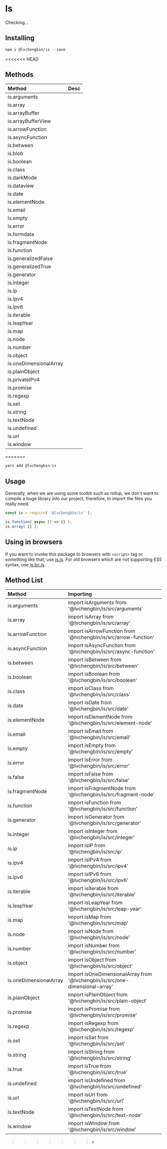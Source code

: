 # Is

Checking...

## Installing

```js
npm i @lvchengbin/is --save
```

<<<<<<< HEAD
## Methods

| Method | Desc |
| :----- | :--- |
| is.arguments | |
| is.array | |
| is.arrayBuffer | |
| is.arrayBufferView | |
| is.arrowFunction ||
| is.asyncFunction ||
| is.between ||
| is.blob ||
| is.boolean ||
| is.class ||
| is.darkMode ||
| is.dataview ||
| is.date ||
| is.elementNode ||
| is.email ||
| is.empty || 
| is.error ||
| is.formdata ||
| is.fragmentNode ||
| is.function ||
| is.generalizedFalse ||
| is.generalizedTrue ||
| is.generator ||
| is.integer ||
| is.ip ||
| is.ipv4 ||
| is.ipv6 ||
| is.iterable ||
| is.leapYear ||
| is.map ||
| is.node ||
| is.number ||
| is.object ||
| is.oneDimensionalArray ||
| is.plainObject ||
| is.privateIPv4 ||
| is.promise ||
| is.regexp ||
| is.set ||
| is.string ||
| is.textNode ||
| is.undefined ||
| is.url ||
| is.window ||
=======
```js
yarn add @lvchengbin/is
```

## Usage

Generally, when we are using some toolkit such as rollup, we don't want to compile a huge library into our project, therefore, to import the files you really need.

```js
const is = require( '@lvchengbin/is' );

is.function( async () => {} );
is.array( [] );
```
## Using in browsers

If you want to invoke this package to browsers with `<script>` tag or something like that, use [is.js](https://raw.githubusercontent.com/LvChengbin/is/master/dist/is.js). For old browsers which are not supporting ES5 syntax, use [is.bc.js](https://raw.githubusercontent.com/LvChengbin/is/master/dist/is.bc.js).

## Method List

| Method | Importing |
|:--|:--|
| is.arguments | import isArguments from '@lvchengbin/is/src/arguments' |
| is.array | import isArray from '@lvchengbin/is/src/array' |
| is.arrowFunction | import isArrowFunction from '@lvchengbin/is/src/arrow-function' |
| is.asyncFunction | import isAsyncFunction from '@lvchengbin/is/src/async-function' |
| is.between | import isBetween from '@lvchengbin/is/src/between' |
| is.boolean | import isBoolean from '@lvchengbin/is/src/boolean' |
| is.class | import isClass from '@lvchengbin/is/src/class' |
| is.date | import isDate from '@lvchengbin/is/src/date' |
| is.elementNode | import isElementNode from '@lvchengbin/is/src/element-node' |
| is.email | import isEmail from '@lvchengbin/is/src/email' |
| is.empty | import isEmpty from '@lvchengbin/is/src/empty' | 
| is.error | import isError from '@lvchengbin/is/src/error' |
| is.false | import isFalse from '@lvchengbin/is/src/false' |
| is.fragmentNode | import isFragmentNode from '@lvchengbin/is/src/fragment-node' |
| is.function | import isFunction from '@lvchengbin/is/src/function' |
| is.generator | import isGenerator from '@lvchengbin/is/src/generator' |
| is.integer | import isInteger from '@lvchengbin/is/src/integer' |
| is.ip | import isIP from '@lvchengbin/is/src/ip' |
| is.ipv4 | import isIPv4 from '@lvchengbin/is/src/ipv4' |
| is.ipv6 | import isIPv6 from '@lvchengbin/is/src/ipv6' |
| is.iterable | import isIterable from '@lvchengbin/is/src/iterable' |
| is.leapYear | import isLeapYear from '@lvchengbin/is/src/leap-year' |
| is.map | import isMap from '@lvchengbin/is/src/map' |
| is.node | import isNode from '@lvchengbin/is/src/node' |
| is.number | import isNumber from '@lvchengbin/is/src/number' |
| is.object | import isObject from '@lvchengbin/is/src/object' |
| is.oneDimensionalArray | import isOneDimensionalArray from '@lvchengbin/is/src/one-dimensional-array' |
| is.plainObject | import isPlainObject from '@lvchengbin/is/src/plain-object' |
| is.promise | import isPromise from '@lvchengbin/is/src/promise' |
| is.regexp | import isRegexp from '@lvchengbin/is/src/regexp' |
| is.set | import isSet from '@lvchengbin/is/src/set' |
| is.string | import isString from '@lvchengbin/is/src/string' |
| is.true | import isTrue from '@lvchengbin/is/src/true' |
| is.undefined | import isUndefined from '@lvchengbin/is/src/undefined' |
| is.url | import isUrl from '@lvchengbin/is/src/url' |
| is.textNode | import isTextNode from '@lvchengbin/is/src/text-node' |
| is.window | import isWindow from '@lvchengbin/is/src/window' |
>>>>>>> x
